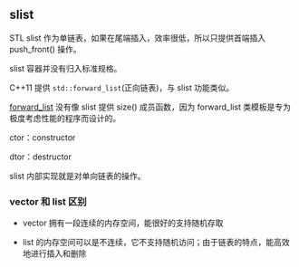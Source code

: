 ## slist

STL slist 作为单链表，如果在尾端插入，效率很低，所以只提供首端插入 push_front() 操作。

slist 容器并没有归入标准规格。

C++11 提供 `std::forward_list`(正向链表)，与 slist 功能类似。

[forward_list](http://classfoo.com/ccby/article/5wWLx) 没有像 slist 提供 size() 成员函数，因为 forward_list 类模板是专为极度考虑性能的程序而设计的。

ctor：constructor

dtor：destructor

slist 内部实现就是对单向链表的操作。

### vector 和 list 区别

* vector 拥有一段连续的内存空间，能很好的支持随机存取

* list 的内存空间可以是不连续，它不支持随机访问；由于链表的特点，能高效地进行插入和删除
